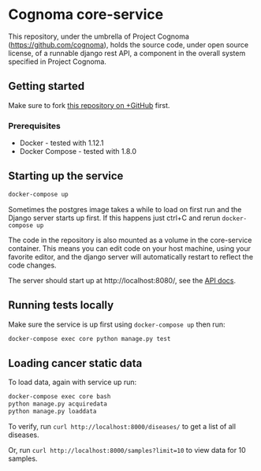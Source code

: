 # Cognoma core-service

This repository, under the umbrella of Project Cognoma
(https://github.com/cognoma), holds the source code, under open source
license, of a runnable django rest API, a component in the overall system
specified in Project Cognoma.

## Getting started

Make sure to fork [this repository on
 +GitHub](https://github.com/cognoma/core-service "cognoma/core-service on
 +GitHub") first.

### Prerequisites

- Docker - tested with 1.12.1
- Docker Compose - tested with 1.8.0

## Starting up the service

```sh
docker-compose up
```

Sometimes the postgres image takes a while to load on first run and the Django server starts up first. If this happens just ctrl+C and rerun `docker-compose up`

The code in the repository is also mounted as a volume in the core-service container. This means you can edit code on your host machine, using your favorite editor, and the django server will automatically restart to reflect the code changes.

The server should start up at http://localhost:8080/, see the [API docs](https://github.com/cognoma/core-service/blob/master/doc/api.md).

## Running tests locally

Make sure the service is up first using `docker-compose up` then run:

```sh
docker-compose exec core python manage.py test
```

## Loading cancer static data

To load data, again with service up run:

```sh
docker-compose exec core bash
python manage.py acquiredata 
python manage.py loaddata
```

To verify, run `curl http://localhost:8000/diseases/` to get a list of all diseases.

Or, run `curl http://localhost:8000/samples?limit=10` to view data for 10 samples.